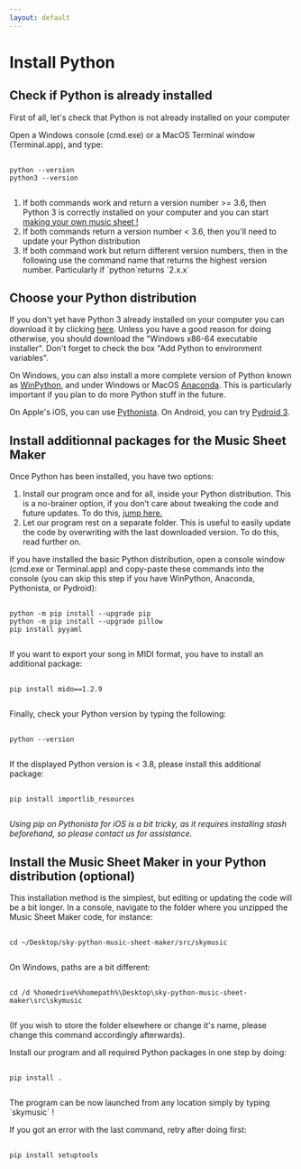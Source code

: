 ```yaml
---
layout: default
---
```


<h1>Install Python</h1>

<h2>Check if Python is already installed</h2>

<p>First of all, let's check that Python is not already installed on your computer</p>

<p>Open a Windows console (cmd.exe) or a MacOS Terminal window (Terminal.app), and type:</p>

<pre>
  <code>
python --version
python3 --version
  </code>
</pre>

<ol>
<li>If both commands work and return a version number >= 3.6, then Python 3 is correctly installed on your computer and you can start <a href="./make-your-own-sheet.html">making your own music sheet !</a></li>
<li>If both commands return a version number < 3.6, then you'll need to update your Python distribution</li>
<li>If both command work but return different version numbers, then in the following use the command name that returns the highest version number. Particularly if `python`returns `2.x.x`</li>
</ol>

<h2>Choose your Python distribution</h2>

<p>If you don't yet have Python 3 already installed on your computer you can download it by clicking <a href="https://www.python.org/downloads/" target="_blank">here</a>.
Unless you have a good reason for doing otherwise, you should download the "Windows x86-64 executable installer". Don't forget to check the box "Add Python to environment variables".</p>

<p>On Windows, you can also install a more complete version of Python known as <a href="https://sourceforge.net/projects/winpython/">WinPython</a>, and under Windows or MacOS <a href="https://www.anaconda.com/products/individual">Anaconda</a>. This is particularly important if you plan to do more Python stuff in the future.</p>

<p>On Apple's iOS, you can use <a href="http://omz-software.com/pythonista/">Pythonista</a>. On Android, you can try <a href="https://play.google.com/store/apps/details?id=ru.iiec.pydroid3&hl=en_US">Pydroid 3</a>.</p>

<h2>Install additionnal packages for the Music Sheet Maker</h2>

<p>Once Python has been installed, you have two options:
<ol>
<li>Install our program once and for all, inside your Python distribution. This is a no-brainer option, if you don’t care about tweaking the code and future updates. To do this, <a href="#pipinstall">jump here.</a></il>
<li>Let our program rest on a separate folder. This is useful to easily update the code by overwriting with the last downloaded version. To do this, read further on. </li>
</ol>

 <p> if you have installed the basic Python distribution, open a console window (cmd.exe or Terminal.app) and copy-paste these commands into the console (you can skip this step if you have WinPython, Anaconda, Pythonista, or Pydroid):</p>
<pre>
  <code>
python -m pip install --upgrade pip
python -m pip install --upgrade pillow
pip install pyyaml
  </code>
</pre>

<p>If you want to export your song in MIDI format, you have to install an additional package:</p>
<pre>
  <code>
pip install mido==1.2.9
  </code>
</pre>

<p>Finally, check your Python version by typing the following:</p>
<pre>
  <code>
python --version
  </code>
</pre>

<p>If the displayed Python version is < 3.8, please install this additional package:</p>
<pre>
  <code>
pip install importlib_resources
  </code>
</pre>

<p><i>Using pip on Pythonista for iOS is a bit tricky, as it requires installing stash beforehand, so please contact us for assistance.</i></p>

<h2>Install the Music Sheet Maker in your Python distribution (optional)</h2>

<p>This installation method is the simplest, but  editing or updating the code will be a bit longer. In a console, navigate to the folder where you unzipped the Music Sheet Maker code, for instance:</p>

<pre>
  <code>
cd ~/Desktop/sky-python-music-sheet-maker/src/skymusic
  </code>
</pre>

<p>On Windows, paths are a bit different:</p>
  
<pre>
  <code>
cd /d %homedrive%%homepath%\Desktop\sky-python-music-sheet-maker\src\skymusic
  </code>
</pre>
  
(If you wish to store the folder elsewhere or change it's name, please change this command accordingly afterwards).

<p>Install our program and all required Python packages in one step by doing:</p>
 <pre>
  <code>
pip install .
  </code>
</pre>

<p>The program can be now launched from any location simply by typing `skymusic` !</p>

<p>If you got an error with the last command, retry after doing first:</p>
<pre>
  <code>
pip install setuptools
  </code>
</pre>
